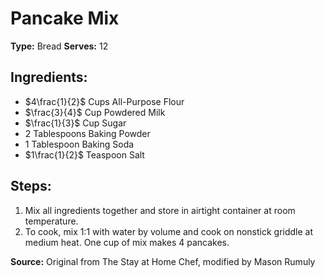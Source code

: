 # Pancake Mix

**Type:** Bread
**Serves:** 12

## Ingredients:
- $4\frac{1}{2}$ Cups All-Purpose Flour
- $\frac{3}{4}$ Cup Powdered Milk
- $\frac{1}{3}$ Cup Sugar
- 2 Tablespoons Baking Powder
- 1 Tablespoon Baking Soda
- $1\frac{1}{2}$ Teaspoon Salt


## Steps:
1. Mix all ingredients together and store in airtight container at room temperature.
2. To cook, mix 1:1 with water by volume and cook on nonstick griddle at medium heat. One cup of mix makes 4 pancakes.

**Source:** Original from The Stay at Home Chef, modified by Mason Rumuly
